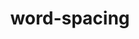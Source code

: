 ---
title: "word-spacing"
description: "Sets the length of space between words and between tags."
category: css
keywords: word
last_test_date: "2024-03-13"
test_url: "/tests/css-word-spacing.html"
test_results_url: "https://testi.at/proj/8r8pfrlvcxklca32ij"
stats: {
  apple-mail: {
    macos: {
      "2024-03": "y"
    },
    ios: {
      "2024-03": "y"
    }
  },
  gmail: {
    desktop-webmail: {
      "2024-03": "y"
    },
    ios: {
      "2024-03": "y"
    },
    android: {
     "2024-03": "y"
    },
    mobile-webmail: {
      "2024-03": "y"
    }
  },
  orange: {
    desktop-webmail: {
      "2024-03":"u"
    },
    ios: {
      "2024-03":"u"
    },
    android: {
      "2024-03":"u"
    }
  },
  outlook: {
    windows: {
      "2013": "n",
      "2016": "n",
      "2019": "n",
      "2021": "n"
    },
    windows-mail: {
      "2024-03": "n"
    },
    macos: {
      "2024-03": "y"
    },
    outlook-com: {
      "2024-03": "y"
    },
    ios: {
      "2024-03": "y"
    },
    android: {
      "2024-03": "y"
    }
  },
  yahoo: {
    desktop-webmail: {
      "2024-03": "a #1"
    },
    ios: {
      "2024-03": "a #1"
    },
    android: {
      "2024-03": "n"
    }
  },
  aol: {
    desktop-webmail: {
      "2024-03": "a #1"
    },
    ios: {
      "2024-03": "a #1"
    },
    android: {
      "2024-03": "n"
    }
  },
  samsung-email: {
    android: {
      "2024-03": "y"
    }
  },
  sfr: {
    desktop-webmail: {
      "2024-03":"u"
    },
    ios: {
      "2024-03":"u"
    },
    android: {
      "2024-03":"u"
    }
  },
  thunderbird: {
    macos: {
      "2024-03": "y"
    }
  },
  protonmail: {
    desktop-webmail: {
      "2024-03":"u"
    },
    ios: {
      "2024-03":"u"
    },
    android: {
      "2024-03":"u"
    }
  },
  hey: {
    desktop-webmail: {
      "2024-03":"u"
    }
  },
  mail-ru: {
    desktop-webmail: {
      "2024-03":"y"
    }
  },
  fastmail: {
    desktop-webmail: {
      "2024-03": "u"
    }
  },
  laposte: {
    desktop-webmail: {
      "2024-03": "u"
    }
  },
  gmx: {
    desktop-webmail: {
      "2024-03": "a #1"
    },
    ios: {
      "2024-03":"u"
    },
    android: {
      "2024-03":"u"
    }
  },
  web-de: {
    desktop-webmail: {
      "2024-03": "a #1",
    },
    ios: {
      "2024-03":"u"
    },
    android: {
      "2024-03":"u"
    }
  },
  ionos-1and1: {
    desktop-webmail: {
      "2024-03": "u"
    },
    android: {
      "2024-03": "u"
    }
  }
}
notes_by_num: {
    "1": "Does not support `rem` and `ch` values.",
}
links: {
  "Can I use: CSS word-spacing":"https://caniuse.com/?search=word-spacing",
  "MDN: word-spacing":"https://developer.mozilla.org/en-US/docs/Web/CSS/word-spacing"
}
---